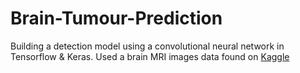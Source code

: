 # Brain-Tumour-Prediction
Building a detection model using a convolutional neural network in Tensorflow & Keras.
Used a brain MRI images data found on [Kaggle](https://www.kaggle.com/datasets/navoneel/brain-mri-images-for-brain-tumor-detection)
